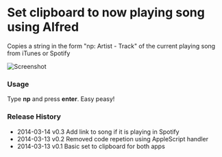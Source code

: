 Set clipboard to now playing song using Alfred
=================

Copies a string in the form "np: Artist - Track" of the current playing song from iTunes or Spotify

![Screenshot](http://rickardlaurin.ghost.io/content/images/2014/Mar/Screenshot_2014_03_13_19_15_13.png)

### Usage
Type **np** and press **enter**. Easy peasy!

### Release History
* 2014-03-14   v0.3   Add link to song if it is playing in Spotify
* 2014-03-13   v0.2   Removed code repetion using AppleScript handler
* 2014-03-13   v0.1   Basic set to clipboard for both apps
